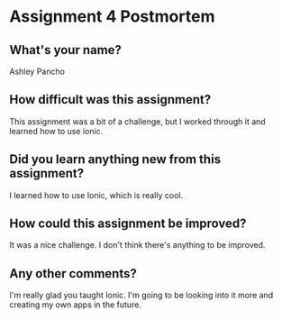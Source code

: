 # Assignment 4 Postmortem

## What's your name?
Ashley Pancho


## How difficult was this assignment?
This assignment was a bit of a challenge, but I worked through it and learned how to use ionic.


## Did you learn anything new from this assignment?
I learned how to use Ionic, which is really cool.


## How could this assignment be improved?
It was a nice challenge. I don't think there's anything to be improved.


## Any other comments?
I'm really glad you taught Ionic. I'm going to be looking into it more and creating my own apps in the future. 
